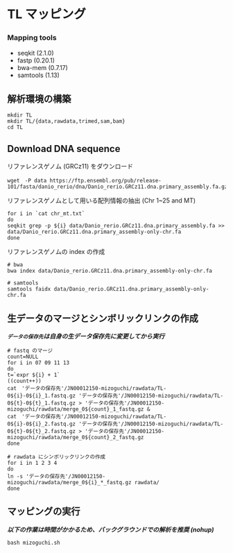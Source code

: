 # TL マッピング
### Mapping tools　<br>
  - seqkit (2.1.0)<br>
  - fastp (0.20.1)<br>
  - bwa-mem (0.7.17)<br>
  - samtools (1.13)<br>
## 解析環境の構築
```
mkdir TL
mkdir TL/{data,rawdata,trimed,sam,bam}
cd TL
```
## Download DNA sequence
リファレンスゲノム (GRCz11) をダウンロード<br>
```
wget　-P data https://ftp.ensembl.org/pub/release-101/fasta/danio_rerio/dna/Danio_rerio.GRCz11.dna.primary_assembly.fa.gz
```
リファレンスゲノムとして用いる配列情報の抽出 (Chr 1~25 and MT) 
```
for i in `cat chr_mt.txt`
do
seqkit grep -p ${i} data/Danio_rerio.GRCz11.dna.primary_assembly.fa >> data/Danio_rerio.GRCz11.dna.primary_assembly-only-chr.fa
done
```
リファレンスゲノムの index の作成
```
# bwa
bwa index data/Danio_rerio.GRCz11.dna.primary_assembly-only-chr.fa

# samtools
samtools faidx data/Danio_rerio.GRCz11.dna.primary_assembly-only-chr.fa
```

## 生データのマージとシンボリックリンクの作成
***`データの保存先`は自身の生データ保存先に変更してから実行***
```
# fastq のマージ
count=NULL
for i in 07 09 11 13
do
t=`expr ${i} + 1`
((count++))
cat　'データの保存先'/JN00012150-mizoguchi/rawdata/TL-0${i}-0${i}_1.fastq.gz 'データの保存先'/JN00012150-mizoguchi/rawdata/TL-0${t}-0${t}_1.fastq.gz > 'データの保存先'/JN00012150-mizoguchi/rawdata/merge_0${count}_1_fastq.gz &
cat　'データの保存先'/JN00012150-mizoguchi/rawdata/TL-0${i}-0${i}_2.fastq.gz 'データの保存先'/JN00012150-mizoguchi/rawdata/TL-0${t}-0${t}_2.fastq.gz > 'データの保存先'/JN00012150-mizoguchi/rawdata/merge_0${count}_2_fastq.gz
done
```

```
# rawdata にシンボリックリンクの作成
for i in 1 2 3 4
do
ln -s 'データの保存先'/JN00012150-mizoguchi/rawdata/merge_0${i}_*_fastq.gz rawdata/
done
```

## マッピングの実行
***以下の作業は時間がかかるため、バックグラウンドでの解析を推奨 (nohup)***
```
bash mizoguchi.sh
```










